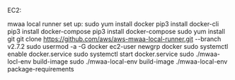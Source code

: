 EC2:

mwaa local runner set up:
sudo yum install docker
pip3 install docker-cli
pip3 install docker-compose
pip3 install docker-compose
sudo yum install git
git clone
https://github.com/aws/aws-mwaa-local-runner.git
--branch v2.7.2
sudo usermod -a -G docker ec2-user
newgrp docker
sudo systemctl enable docker.service
sudo systemctl start docker.service
sudo ./mwaa-locl-env build-image
sudo ./mwaa-local-env build-image
./mwaa-local-env package-requirements
